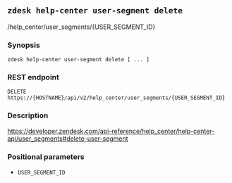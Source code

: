 ## `zdesk help-center user-segment delete`

/help_center/user_segments/{USER_SEGMENT_ID}

### Synopsis

    zdesk help-center user-segment delete [ ... ]

### REST endpoint

    DELETE https://{HOSTNAME}/api/v2/help_center/user_segments/{USER_SEGMENT_ID}

### Description

https://developer.zendesk.com/api-reference/help_center/help-center-api/user_segments#delete-user-segment

### Positional parameters

* `USER_SEGMENT_ID`

